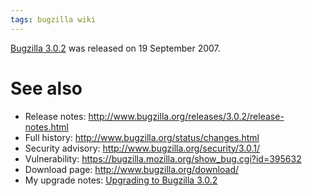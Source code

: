 ```yaml
---
tags: bugzilla wiki
---
```


[Bugzilla 3.0.2](/wiki/Bugzilla_3.0.2) was released on 19 September 2007.

# See also

-   Release notes: <http://www.bugzilla.org/releases/3.0.2/release-notes.html>
-   Full history: <http://www.bugzilla.org/status/changes.html>
-   Security advisory: <http://www.bugzilla.org/security/3.0.1/>
-   Vulnerability: <https://bugzilla.mozilla.org/show_bug.cgi?id=395632>
-   Download page: <http://www.bugzilla.org/download/>
-   My upgrade notes: [Upgrading to Bugzilla 3.0.2](/wiki/Upgrading_to_Bugzilla_3.0.2)
